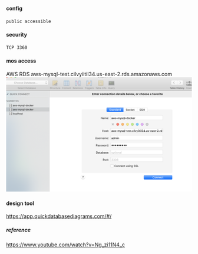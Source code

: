 #### config
```
public accessible
```
#### security
```
TCP 3360
```


#### mos access
AWS RDS 
aws-mysql-test.cilvyiitil34.us-east-2.rds.amazonaws.com
![alt text](https://github.com/taixingbi/aws-mysql-free-tie/blob/main/1.png)


#### design tool
https://app.quickdatabasediagrams.com/#/

##### reference
https://www.youtube.com/watch?v=Ng_zi11N4_c
